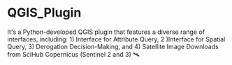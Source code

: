 # QGIS_Plugin
It's a Python-developed QGIS plugin that features a diverse range of interfaces, including: 1) Interface for Attribute Query, 2 )Interface for Spatial Query, 3) Derogation Decision-Making, and 4) Satellite Image Downloads from SciHub Copernicus (Sentinel 2 and 3) 🛰️
